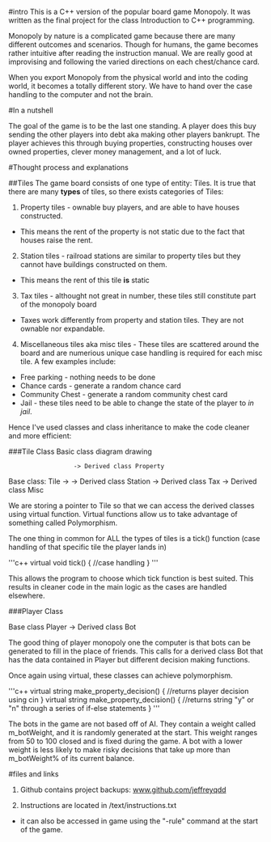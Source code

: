 #intro
This is a C++ version of the popular board game Monopoly. It was written as the final project for the class Introduction to C++ programming. 


Monopoly by nature is a complicated game because there are many different outcomes and scenarios. Though for humans, the game becomes rather intuitive after reading the instruction manual. We are really good at improvising and following the varied directions on each chest/chance card.

When you export Monopoly from the physical world and into the coding world, it becomes a totally different story. We have to hand over the case handling to the computer and not the brain.

#In a nutshell

The goal of the game is to be the last one standing. A player does this buy sending the other players into debt aka making other players bankrupt. The player achieves this through buying properties, constructing houses over owned properties, clever money management, and a lot of luck. 

#Thought process and explanations

##Tiles
The game board consists of one type of entity: Tiles. It is true that there are many **types** of tiles, so there exists categories of Tiles:
1. Property tiles - ownable buy players, and are able to have houses constructed.
* This means the rent of the property is not static due to the fact that houses raise the rent.
2. Station tiles - railroad stations are similar to property tiles but they cannot have buildings constructed on them.
* This means the rent of this tile **is** static
3. Tax tiles - althought not great in number, these tiles still constitute part of the monopoly board
* Taxes work differently from property and station tiles. They are not ownable nor expandable. 
4. Miscellaneous tiles aka misc tiles - These tiles are scattered around the board and are numerious unique case handling is required for each misc tile. A few examples include:
* Free parking - nothing needs to be done 
* Chance cards - generate a random chance card
* Community Chest - generate a random community chest card
* Jail - these tiles need to be able to change the state of the player to *in jail*.


Hence I've used classes and class inheritance to make the code cleaner and more efficient: 


###Tile Class
Basic class diagram drawing

                      -> Derived class Property
Base class: Tile ->   -> Derived class Station
                      -> Derived class Tax
                      -> Derived class Misc

We are storing a pointer to Tile so that we can access the derived classes using virtual function. Virtual functions allow us to take advantage of something called Polymorphism.

The one thing in common for ALL the types of tiles is a tick() function (case handling of that specific tile the player lands in)


'''c++
virtual void tick()
{
    //case handling
}
'''

This allows the program to choose which tick function is best suited. This results in cleaner code in the main logic as the cases are handled elsewhere.


###Player Class

Base class Player ->  Derived class Bot

The good thing of player monopoly one the computer is that bots can be generated to fill in the place of friends. This calls for a derived class Bot that has the data contained in Player but different decision making functions.

Once again using virtual, these classes can achieve polymorphism.

'''c++
virtual string make_property_decision()
{
    //returns player decision using cin
}
virtual string make_property_decision()
{
    //returns string "y" or "n" through a series of if-else statements
}
'''

The bots in the game are not based off of AI. They contain a weight called m_botWeight, and it is randomly generated at the start.
This weight ranges from 50 to 100 closed and is fixed during the game. A bot with a lower weight is less likely to make risky decisions that take up more than m_botWeight% of its current balance.

#files and links
1. Github contains project backups: www.github.com/jeffreyqdd

2. Instructions are located in /text/instructions.txt
* it can also be accessed in game using the "-rule" command at the start of the game.
 



